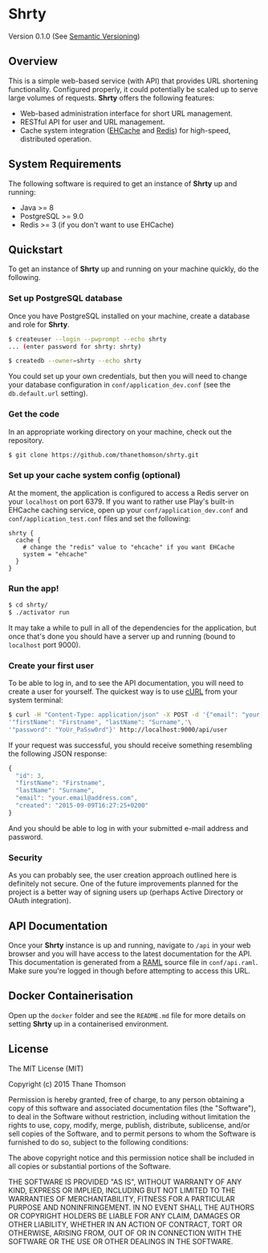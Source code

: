 # Shrty

Version 0.1.0 (See [Semantic Versioning](http://semver.org/))

## Overview
This is a simple web-based service (with API) that provides URL shortening functionality.
Configured properly, it could potentially be scaled up to serve large volumes of requests.
**Shrty** offers the following features:

* Web-based administration interface for short URL management.
* RESTful API for user and URL management.
* Cache system integration ([EHCache](http://ehcache.org/) and [Redis](http://redis.io/))
for high-speed, distributed operation.


## System Requirements
The following software is required to get an instance of **Shrty** up and running:

* Java >= 8
* PostgreSQL >= 9.0
* Redis >= 3 (if you don't want to use EHCache)


## Quickstart
To get an instance of **Shrty** up and running on your machine quickly, do the following.

### Set up PostgreSQL database
Once you have PostgreSQL installed on your machine, create a database and role for **Shrty**.

```bash
$ createuser --login --pwprompt --echo shrty
... (enter password for shrty: shrty)

$ createdb --owner=shrty --echo shrty
```

You could set up your own credentials, but then you will need to change your database
configuration in `conf/application_dev.conf` (see the `db.default.url` setting).

### Get the code
In an appropriate working directory on your machine, check out the repository.

```bash
$ git clone https://github.com/thanethomson/shrty.git
```

### Set up your cache system config (optional)
At the moment, the application is configured to access a Redis server on your
`localhost` on port 6379. If you want to rather use Play's built-in EHCache
caching service, open up your `conf/application_dev.conf` and
`conf/application_test.conf` files and set the following:

```
shrty {
  cache {
    # change the "redis" value to "ehcache" if you want EHCache
    system = "ehcache"
  }
}
```

### Run the app!
```bash
$ cd shrty/
$ ./activator run
```

It may take a while to pull in all of the dependencies for the application, but once
that's done you should have a server up and running (bound to `localhost` port 9000).

### Create your first user
To be able to log in, and to see the API documentation, you will need to create
a user for yourself. The quickest way is to use [cURL](http://curl.haxx.se/)
from your system terminal:

```bash
$ curl -H "Content-Type: application/json" -X POST -d '{"email": "your.email@address.com",'\
'"firstName": "Firstname", "lastName": "Surname",'\
'"password": "YoUr_PaSsw0rd"}' http://localhost:9000/api/user 
```

If your request was successful, you should receive something resembling the
following JSON response:

```javascript
{
  "id": 3,
  "firstName": "Firstname",
  "lastName": "Surname",
  "email": "your.email@address.com",
  "created": "2015-09-09T16:27:25+0200"
}
```

And you should be able to log in with your submitted e-mail address and password.

### Security
As you can probably see, the user creation approach outlined here is definitely
not secure. One of the future improvements planned for the project is a better
way of signing users up (perhaps Active Directory or OAuth integration).


## API Documentation
Once your **Shrty** instance is up and running, navigate to `/api` in your web
browser and you will have access to the latest documentation for the API. This
documentation is generated from a [RAML](http://raml.org/) source file in
`conf/api.raml`. Make sure you're logged in though before attempting to access
this URL.


## Docker Containerisation
Open up the `docker` folder and see the `README.md` file for more details on
setting **Shrty** up in a containerised environment.


## License
The MIT License (MIT)

Copyright (c) 2015 Thane Thomson

Permission is hereby granted, free of charge, to any person obtaining a copy
of this software and associated documentation files (the "Software"), to deal
in the Software without restriction, including without limitation the rights
to use, copy, modify, merge, publish, distribute, sublicense, and/or sell
copies of the Software, and to permit persons to whom the Software is
furnished to do so, subject to the following conditions:

The above copyright notice and this permission notice shall be included in all
copies or substantial portions of the Software.

THE SOFTWARE IS PROVIDED "AS IS", WITHOUT WARRANTY OF ANY KIND, EXPRESS OR
IMPLIED, INCLUDING BUT NOT LIMITED TO THE WARRANTIES OF MERCHANTABILITY,
FITNESS FOR A PARTICULAR PURPOSE AND NONINFRINGEMENT. IN NO EVENT SHALL THE
AUTHORS OR COPYRIGHT HOLDERS BE LIABLE FOR ANY CLAIM, DAMAGES OR OTHER
LIABILITY, WHETHER IN AN ACTION OF CONTRACT, TORT OR OTHERWISE, ARISING FROM,
OUT OF OR IN CONNECTION WITH THE SOFTWARE OR THE USE OR OTHER DEALINGS IN THE
SOFTWARE.